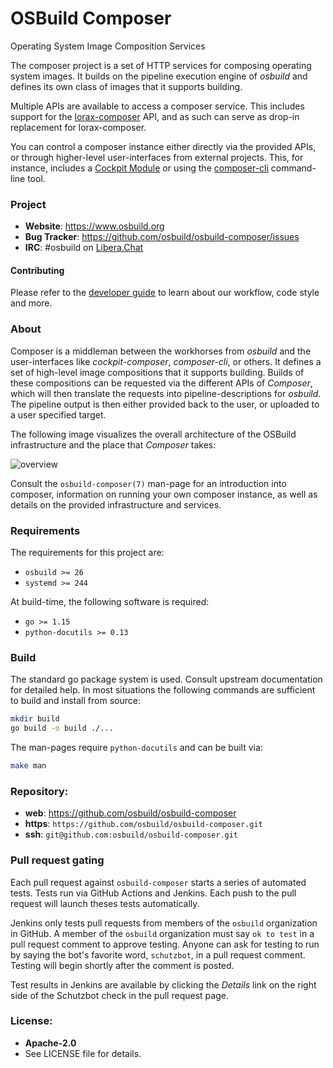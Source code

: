 OSBuild Composer
================

Operating System Image Composition Services

The composer project is a set of HTTP services for composing operating system
images. It builds on the pipeline execution engine of *osbuild* and defines
its own class of images that it supports building.

Multiple APIs are available to access a composer service. This includes
support for the [lorax-composer](https://github.com/weldr/lorax) API, and as
such can serve as drop-in replacement for lorax-composer.

You can control a composer instance either directly via the provided APIs, or
through higher-level user-interfaces from external projects. This, for
instance, includes a
[Cockpit Module](https://github.com/osbuild/cockpit-composer) or using the
[composer-cli](https://weldr.io/lorax/composer-cli.html) command-line tool.

### Project

 * **Website**: <https://www.osbuild.org>
 * **Bug Tracker**: <https://github.com/osbuild/osbuild-composer/issues>
 * **IRC**: #osbuild on [Libera.Chat](https://libera.chat/)

#### Contributing

Please refer to the [developer guide](https://www.osbuild.org/guides/developer-guide/developer-guide.html) to learn about our workflow, code style and more.

### About

Composer is a middleman between the workhorses from *osbuild* and the
user-interfaces like *cockpit-composer*, *composer-cli*, or others. It defines
a set of high-level image compositions that it supports building. Builds of
these compositions can be requested via the different APIs of *Composer*, which
will then translate the requests into pipeline-descriptions for *osbuild*. The
pipeline output is then either provided back to the user, or uploaded to a user
specified target.

The following image visualizes the overall architecture of the OSBuild
infrastructure and the place that *Composer* takes:

![overview](docs/osbuild-composer.svg)

Consult the `osbuild-composer(7)` man-page for an introduction into composer,
information on running your own composer instance, as well as details on the
provided infrastructure and services.

### Requirements

The requirements for this project are:

 * `osbuild >= 26`
 * `systemd >= 244`

At build-time, the following software is required:

 * `go >= 1.15`
 * `python-docutils >= 0.13`

### Build

The standard go package system is used. Consult upstream documentation for
detailed help. In most situations the following commands are sufficient to
build and install from source:

```sh
mkdir build
go build -o build ./...
```

The man-pages require `python-docutils` and can be built via:

```sh
make man
```

### Repository:

 - **web**:   <https://github.com/osbuild/osbuild-composer>
 - **https**: `https://github.com/osbuild/osbuild-composer.git`
 - **ssh**:   `git@github.com:osbuild/osbuild-composer.git`

### Pull request gating

Each pull request against `osbuild-composer` starts a series of automated
tests. Tests run via GitHub Actions and Jenkins. Each push to the pull request
will launch theses tests automatically.

Jenkins only tests pull requests from members of the `osbuild` organization in
GitHub. A member of the `osbuild` organization must say `ok to test` in a pull
request comment to approve testing. Anyone can ask for testing to run by
saying the bot's favorite word, `schutzbot`, in a pull request comment.
Testing will begin shortly after the comment is posted.

Test results in Jenkins are available by clicking the *Details* link on the
right side of the Schutzbot check in the pull request page.

### License:

 - **Apache-2.0**
 - See LICENSE file for details.
